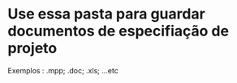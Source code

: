 # Use essa pasta para guardar documentos de especifiação de projeto
Exemplos : .mpp; .doc; .xls; ...etc
